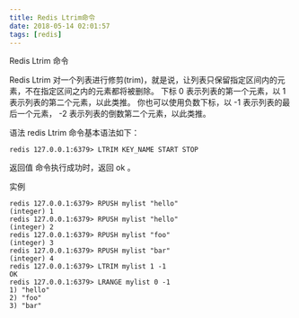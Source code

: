 ```yaml
---
title: Redis Ltrim命令
date: 2018-05-14 02:01:57
tags: [redis]
---
```


Redis Ltrim 命令

Redis Ltrim 对一个列表进行修剪(trim)，就是说，让列表只保留指定区间内的元素，不在指定区间之内的元素都将被删除。
下标 0 表示列表的第一个元素，以 1 表示列表的第二个元素，以此类推。 你也可以使用负数下标，以 -1 表示列表的最后一个元素， -2 表示列表的倒数第二个元素，以此类推。

语法
redis Ltrim 命令基本语法如下：

	redis 127.0.0.1:6379> LTRIM KEY_NAME START STOP


返回值
命令执行成功时，返回 ok 。

实例

	redis 127.0.0.1:6379> RPUSH mylist "hello"
	(integer) 1
	redis 127.0.0.1:6379> RPUSH mylist "hello"
	(integer) 2
	redis 127.0.0.1:6379> RPUSH mylist "foo"
	(integer) 3
	redis 127.0.0.1:6379> RPUSH mylist "bar"
	(integer) 4
	redis 127.0.0.1:6379> LTRIM mylist 1 -1
	OK
	redis 127.0.0.1:6379> LRANGE mylist 0 -1
	1) "hello"
	2) "foo"
	3) "bar"